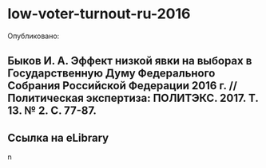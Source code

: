 # low-voter-turnout-ru-2016
Опубликовано:
## Быков И. А. Эффект низкой явки на выборах в Государственную Думу Федерального Собрания Российской Федерации 2016 г. // Политическая экспертиза: ПОЛИТЭКС. 2017. Т. 13. № 2. С. 77-87.
## Ссылка на eLibrary
n

